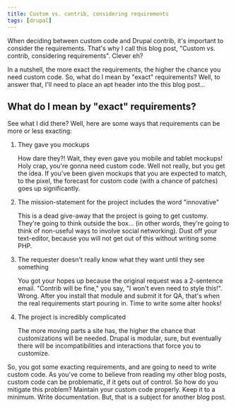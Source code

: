 ```yaml
---
title: Custom vs. contrib, considering requirements
tags: [drupal]
---
```

When deciding between custom code and Drupal contrib, it's important to consider the requirements. That's why I call this blog post, "Custom vs. contrib, considering requirements". Clever eh?

In a nutshell, the more exact the requirements, the higher the chance you need custom code. So, what do I mean by "exact" requirements? Well, to answer that, I'll need to place an apt header into the this blog post...

## What do I mean by "exact" requirements?

See what I did there? Well, here are some ways that requirements can be more or less exacting:

1. They gave you mockups

    How dare they?! Wait, they even gave you mobile and tablet mockups! Holy crap, you're gonna need custom code. Well not really, but you get the idea. If you've been given mockups that you are expected to match, to the pixel, the forecast for custom code (with a chance of patches) goes up significantly.

2. The mission-statement for the project includes the word "innovative"

    This is a dead give-away that the project is going to get customy. They're going to think outside the box... (in other words, they're going to think of non-useful ways to involve social networking). Dust off your text-editor, because you will not get out of this without writing some PHP.

3. The requester doesn't really know what they want until they see something

    You got your hopes up because the original request was a 2-sentence email. "Contrib will be fine," you say, "I won't even need to style this!". Wrong. After you install that module and submit it for QA, that's when the real requirements start pouring in. Time to write some alter hooks!

4. The project is incredibly complicated

    The more moving parts a site has, the higher the chance that customizations will be needed. Drupal is modular, sure, but eventually there will be incompatibilities and interactions that force you to customize.

So, you got some exacting requirements, and are going to need to write custom code. As you've come to believe from reading my other blog posts, custom code can be problematic, if it gets out of control. So how do you mitigate this problem? Maintain your custom code properly. Keep it to a minimum. Write documentation. But, that is a subject for another blog post.
